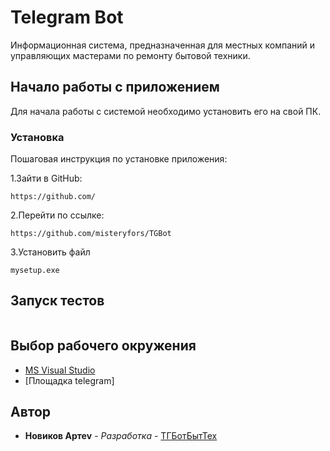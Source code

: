 # Telegram Bot

Информационная система, предназначенная для местных компаний и управляющих мастерами по ремонту бытовой техники.

## Начало работы с приложением

Для начала работы с системой необходимо установить его на свой ПК.

### Установка

Пошаговая инструкция по установке приложения:

1.Зайти в GitHub:
```
https://github.com/
```
2.Перейти по ссылке:
```
https://github.com/misteryfors/TGBot
```

3.Установить файл
```
mysetup.exe
```

## Запуск тестов


```

```

## Выбор рабочего окружения

* [MS Visual Studio](https://visualstudio.microsoft.com/ru/)
* [Площадка telegram]

## Автор

* **Новиков Артеv** - *Разработка* - [ТГБотБытТех](https://github.com/misteryfors/TGBot)
